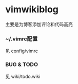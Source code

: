 vimwikiblog
=========

主要是为博客添加评论和代码高亮

### ~/.vimrc配置
见 config/vimrc

### BUG & TODO
见 wiki/todo.wiki
